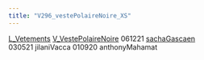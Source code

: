 ```yaml
---
title: "V296_vestePolaireNoire_XS"
---
```


[L_Vetements](notes/equipements/L_Vetements.md) [V_VestePolaireNoire](notes/equipements/vetements/V_VestePolaireNoire.md) 061221 [sachaGascaen](notes/utilisateurs/beneficiaires/sachaGascaen.md)\
030521 jilaniVacca
010920 anthonyMahamat